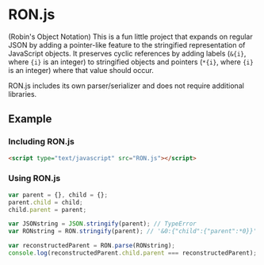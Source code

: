 # RON.js
(Robin's Object Notation)
This is a fun little project that expands on regular JSON by adding a pointer-like feature to the stringified representation of JavaScript objects.
It preserves cyclic references by adding labels (`&{i}`, where `{i}` is an integer) to stringified objects and pointers (`*{i}`, where `{i}` is an integer) where that value should occur.

RON.js includes its own parser/serializer and does not require additional libraries.

## Example

### Including RON.js
```html
<script type="text/javascript" src="RON.js"></script>
```

### Using RON.js
```javascript
var parent = {}, child = {};
parent.child = child;
child.parent = parent;

var JSONstring = JSON.stringify(parent); // TypeError
var RONstring = RON.stringify(parent); // '&0:{"child":{"parent":*0}}'

var reconstructedParent = RON.parse(RONstring);
console.log(reconstructedParent.child.parent === reconstructedParent); // true
```
